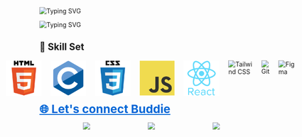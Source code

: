 ![Typing SVG](https://readme-typing-svg.demolab.com?font=Fira+Code&pause=1000&width=500&lines=👋Hey!😉+Welcome+To+Kelvin's+Space+Here😎.+;I'm+an+Interactive+Developer👌.+;Specializing+in+Software+Engineering👨‍💻.)

![Typing SVG](https://readme-typing-svg.demolab.com?font=Fira+Code&pause=1000&width=500&lines=Code+architect+weaving+dreams+into+reality.+I+don't+just+write+code;I+sculpt+it+with+intention.+An+advocate+for+clean,+scalable,+and+modular+solutions.+Open-source+enthusiast+with+a+love+for+contributing+to+impactful+projects.+When+I'm+not+pushing+commits,+you'll+find+me+exploring+the+realms+of+technology,+always+seeking+the+next+challenge+to+conquer)

## 🚀 Skill Set

<div style="display: flex; align-items: center; justify-content: center;">
    <img src="https://raw.githubusercontent.com/devicons/devicon/master/icons/html5/html5-original-wordmark.svg" height="80" alt="HTML5" style="margin: 0 10px;">
    <img src="https://raw.githubusercontent.com/devicons/devicon/master/icons/c/c-original.svg" height="80" alt="C Language" style="margin: 0 10px;">
    <img src="https://raw.githubusercontent.com/devicons/devicon/master/icons/css3/css3-original-wordmark.svg" height="80" alt="CSS3" style="margin: 0 10px;">
    <img src="https://raw.githubusercontent.com/devicons/devicon/master/icons/javascript/javascript-original.svg" height="80" alt="JavaScript" style="margin: 0 10px;">
    <img src="https://raw.githubusercontent.com/devicons/devicon/master/icons/react/react-original-wordmark.svg" height="80" alt="React.js" style="margin: 0 10px;">
    <img src="https://www.vectorlogo.zone/logos/tailwindcss/tailwindcss-icon.svg" height="80" alt="Tailwind CSS" style="margin: 0 10px;">
    <img src="https://www.vectorlogo.zone/logos/git-scm/git-scm-icon.svg" height="80" alt="Git" style="margin: 0 10px;">
    <img src="https://www.vectorlogo.zone/logos/figma/figma-icon.svg" height="80" alt="Figma" style="margin: 0 10px;">
</div>

<a href ="https://kelvin-njuiri-git-kelvin2-kelvin-go-get.vercel.app/" style="color: #0366d6; font-size:26px; font-weight:700;">🌐 Let's connect Buddie</a>

<div style="display: flex; align-items: center; justify-content: center; gap:50px;">
  <a href="https://www.linkedin.com/in/kelvin-njuiri/"><img src="https://cdn.jsdelivr.net/npm/simple-icons@3.0.1/icons/linkedin.svg" height="80" style="margin: 0 40px; color: #0366d6;"></a>
  <a href="https://twitter.com/k_njuiri"><img src="https://cdn.jsdelivr.net/npm/simple-icons@v3/icons/twitter.svg" height="80" style="margin: 0 40px; color: #0366d6;"></a>
  <a href="https://medium.com/@knjuiri"><img src="https://cdn.jsdelivr.net/npm/simple-icons@3.1.0/icons/medium.svg" height="80" style="margin: 0 40px; color: #0366d6;"></a>
</div>
